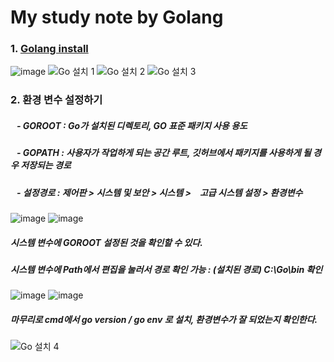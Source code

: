 # My study note by Golang

### 1. <a href="http://golang.org/dl">Golang install </a>
![image](https://github.com/pandora0667/TILD/blob/master/screenshot/go/windows-install/%EC%8A%A4%ED%81%AC%EB%A6%B0%EC%83%B7%202020-07-04%20%EC%98%A4%EC%A0%84%2012.31.07.png?raw=true)
![Go 설치 1](https://user-images.githubusercontent.com/84692769/138222131-6343de57-4e17-47bf-b2f2-feb1cc42551c.jpg)
![Go 설치 2](https://user-images.githubusercontent.com/84692769/138222140-18095dfe-d3a3-4fc8-a291-8df4caedcd0a.jpg)
![Go 설치 3](https://user-images.githubusercontent.com/84692769/138222148-ce492f07-884e-430c-87de-0c4832a76a20.jpg)


### 2. 환경 변수 설정하기
##### &nbsp;&nbsp; - GOROOT : Go가 설치된 디렉토리, GO 표준 패키지 사용 용도
##### &nbsp;&nbsp; - GOPATH : 사용자가 작업하게 되는 공간 루트, 깃허브에서 패키지를 사용하게 될 경우 저장되는 경로
##### &nbsp;&nbsp; - 설정경로 : 제어판 > 시스템 및 보안 > 시스템 >　고급 시스템 설정 > 환경변수
![image](https://user-images.githubusercontent.com/84692769/138221516-7e877a8c-93b6-4d91-9915-b5c665e3aa84.png)   ![image](https://user-images.githubusercontent.com/84692769/138221539-7ab1bade-3cea-40e2-8858-6574304b1097.png) <h5> 시스템 변수에 GOROOT 설정된 것을 확인할 수 있다. </h5>

<h5>시스템 변수에 Path에서 편집을 눌러서 경로 확인 가능 : (설치된 경로) C:\Go\bin 확인 </h5>

![image](https://user-images.githubusercontent.com/84692769/138221616-e9a53794-f19a-4d45-8a0f-6d81f1bb2a21.png)   ![image](https://user-images.githubusercontent.com/84692769/138221625-fdd3e3f3-4943-4d65-a2c1-b4729f7b381a.png) 

<h5>마무리로 cmd에서 go version / go env 로 설치, 환경변수가 잘 되었는지 확인한다.</h5>

![Go 설치 4](https://user-images.githubusercontent.com/84692769/138222153-b35f2b24-1a8e-4a52-9326-a6c5b8bfc5aa.jpg)
